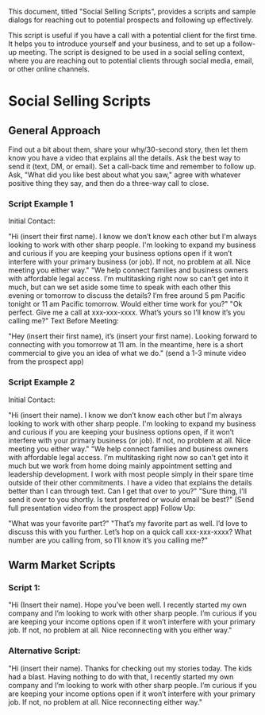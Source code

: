 This document, titled "Social Selling Scripts", provides a scripts and sample dialogs for reaching out to potential prospects and following up effectively.

 This script is useful if you have a call with a potential client for the first time. It helps you to introduce yourself and your business, and to set up a follow-up meeting. The script is designed to be used in a social selling context, where you are reaching out to potential clients through social media, email, or other online channels.

# Social Selling Scripts
## General Approach
Find out a bit about them, share your why/30-second story, then let them know you have a video that explains all the details.
Ask the best way to send it (text, DM, or email).
Set a call-back time and remember to follow up. Ask, "What did you like best about what you saw," agree with whatever positive thing they say, and then do a three-way call to close.

### Script Example 1

Initial Contact:

"Hi (insert their first name). I know we don’t know each other but I'm always looking to work with other sharp people. I'm looking to expand my business and curious if you are keeping your business options open if it won’t interfere with your primary business (or job). If not, no problem at all. Nice meeting you either way."
"We help connect families and business owners with affordable legal access. I’m multitasking right now so can’t get into it much, but can we set aside some time to speak with each other this evening or tomorrow to discuss the details? I’m free around 5 pm Pacific tonight or 11 am Pacific tomorrow. Would either time work for you?"
"Ok perfect. Give me a call at xxx-xxx-xxxx. What’s yours so I’ll know it’s you calling me?"
Text Before Meeting:

"Hey (insert their first name), it’s (insert your first name). Looking forward to connecting with you tomorrow at 11 am. In the meantime, here is a short commercial to give you an idea of what we do."
(send a 1-3 minute video from the prospect app)

### Script Example 2
Initial Contact:

"Hi (insert their name). I know we don’t know each other but I'm always looking to work with other sharp people. I'm looking to expand my business and curious if you are keeping your business options open, if it won’t interfere with your primary business (or job). If not, no problem at all. Nice meeting you either way."
"We help connect families and business owners with affordable legal access. I’m multitasking right now so can’t get into it much but we work from home doing mainly appointment setting and leadership development. I work with most people simply in their spare time outside of their other commitments. I have a video that explains the details better than I can through text. Can I get that over to you?"
"Sure thing, I’ll send it over to you shortly. Is text preferred or would email be best?"
(Send full presentation video from the prospect app)
Follow Up:

"What was your favorite part?"
"That’s my favorite part as well. I’d love to discuss this with you further. Let’s hop on a quick call xxx-xxx-xxxx? What number are you calling from, so I’ll know it’s you calling me?"

## Warm Market Scripts
### Script 1:

"Hi (Insert their name). Hope you’ve been well. I recently started my own company and I’m looking to work with other sharp people. I’m curious if you are keeping your income options open if it won’t interfere with your primary job. If not, no problem at all. Nice reconnecting with you either way."

### Alternative Script:

"Hi (insert their name). Thanks for checking out my stories today. The kids had a blast. Having nothing to do with that, I recently started my own company and I’m looking to work with other sharp people. I’m curious if you are keeping your income options open if it won’t interfere with your primary job. If not, no problem at all. Nice reconnecting either way."